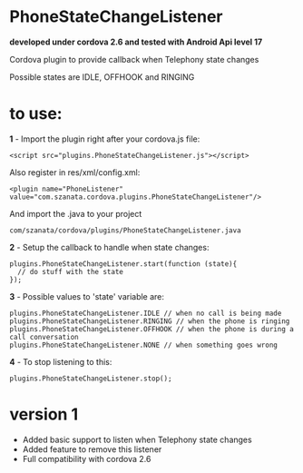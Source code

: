PhoneStateChangeListener
========================
**developed under cordova 2.6 and tested with Android Api level 17**

Cordova plugin to provide callback when Telephony state changes

Possible states are IDLE, OFFHOOK and RINGING

# to use:

**1** - Import the plugin right after your cordova.js file:

    <script src="plugins.PhoneStateChangeListener.js"></script>
    
Also register in res/xml/config.xml:

    <plugin name="PhoneListener" value="com.szanata.cordova.plugins.PhoneStateChangeListener"/>
    
And import the .java to your project

    com/szanata/cordova/plugins/PhoneStateChangeListener.java

**2** - Setup the callback to handle when state changes:
    
    plugins.PhoneStateChangeListener.start(function (state){
      // do stuff with the state
    });
    
**3** - Possible values to 'state' variable are:

    plugins.PhoneStateChangeListener.IDLE // when no call is being made
    plugins.PhoneStateChangeListener.RINGING // when the phone is ringing
    plugins.PhoneStateChangeListener.OFFHOOK // when the phone is during a call conversation
    plugins.PhoneStateChangeListener.NONE // when something goes wrong
    
**4** - To stop listening to this:

    plugins.PhoneStateChangeListener.stop();
    
    
# version 1
- Added basic support to listen when Telephony state changes
- Added feature to remove this listener
- Full compatibility with cordova 2.6
